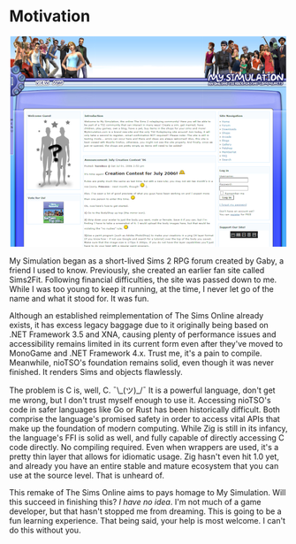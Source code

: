 # Motivation

<p align="center">
<img title="" src="imgs/mysim-thumb.png" alt=""">
</p>

My Simulation began as a short-lived Sims 2 RPG forum created by Gaby, a friend I used to know. Previously, she created an earlier fan site called Sims2Fit. Following financial difficulties, the site was passed down to me. While I was too young to keep it running, at the time, I never let go of the name and what it stood for. It was fun.

Although an established reimplementation of The Sims Online already exists, it has excess legacy baggage due to it originally being based on .NET Framework 3.5 and XNA, causing plenty of performance issues and accessibility remains limited in its current form even after they've moved to MonoGame and .NET Framework 4.x. Trust me, it's a pain to compile. Meanwhile, nioTSO's foundation remains solid, even though it was never finished. It renders Sims and objects flawlessly.

The problem is C is, well, C. ¯\\\_(ツ)\_/¯ It is a powerful language, don't get me wrong, but I don't trust myself enough to use it. Accessing nioTSO's code in safer languages like Go or Rust has been historically difficult. Both comprise the language's promised safety in order to access vital APIs that make up the foundation of modern computing. While Zig is still in its infancy, the language's FFI is solid as well, and fully capable of directly accessing C code directly. No compiling required. Even when wrappers are used, it's a pretty thin layer that allows for idiomatic usage. Zig hasn't even hit 1.0 yet, and already you have an entire stable and mature ecosystem that you can use at the source level. That is unheard of.

This remake of The Sims Online aims to pays homage to My Simulation. Will this succeed in finishing this? _I have no idea_. I'm not much of a game developer, but that hasn't stopped me from dreaming. This is going to be a fun learning experience. That being said, your help is most welcome. I can't do this without you.
